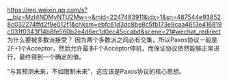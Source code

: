 https://mp.weixin.qq.com/s?__biz=MzI4NDMyNTU2Mw==&mid=2247483911&idx=1&sn=487544e938528c032274ffd2f9e012f1&chksm=ebfc61d3dc8be8c5fb173e9caa4613e416819c031f0343f14b8fe560b2e4d6ec1d0ec45ccabd&scene=21#wechat_redirect
为什么要被多数派接受？
因为两个多数派之间必有交集，所以Paxos协议一般是2F+1个Acceptor，然后允许最多F个Acceptor停机，而保证协议依然能够正常进行，最终得到一个确定的值。

“与其预测未来，不如限制未来”，这应该是Paxos协议的核心思想。